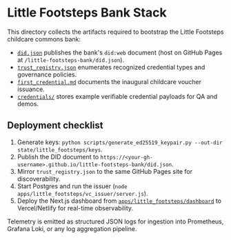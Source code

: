 # Little Footsteps Bank Stack

This directory collects the artifacts required to bootstrap the Little Footsteps childcare commons bank:

- [`did.json`](./did.json) publishes the bank's `did:web` document (host on GitHub Pages at `/little-footsteps-bank/did.json`).
- [`trust_registry.json`](./trust_registry.json) enumerates recognized credential types and governance policies.
- [`first_credential.md`](./first_credential.md) documents the inaugural childcare voucher issuance.
- [`credentials/`](./credentials) stores example verifiable credential payloads for QA and demos.

## Deployment checklist

1. Generate keys: `python scripts/generate_ed25519_keypair.py --out-dir state/little_footsteps/keys`.
2. Publish the DID document to `https://<your-gh-username>.github.io/little-footsteps-bank/did.json`.
3. Mirror `trust_registry.json` to the same GitHub Pages site for discoverability.
4. Start Postgres and run the issuer (`node apps/little_footsteps/vc_issuer/server.js`).
5. Deploy the Next.js dashboard from [`apps/little_footsteps/dashboard`](../../apps/little_footsteps/dashboard) to Vercel/Netlify for real-time observability.

Telemetry is emitted as structured JSON logs for ingestion into Prometheus, Grafana Loki, or any log aggregation pipeline.
